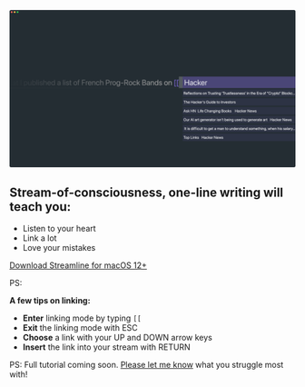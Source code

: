 ![Streamline Demo](/demo.png)

## Stream-of-consciousness, one-line writing will teach you:

- Listen to your heart
- Link a lot
- Love your mistakes

[Download Streamline for macOS 12+]()

PS: 

**A few tips on linking:**

- **Enter** linking mode by typing `[[`
- **Exit** the linking mode with ESC
- **Choose** a link with your UP and DOWN arrow keys
- **Insert** the link into your stream with RETURN

PS: Full tutorial coming soon. [Please let me know](mailto:alexis.rondeau@gmail.com) what you struggle most with!

